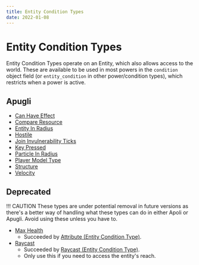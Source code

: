 ```yaml
---
title: Entity Condition Types
date: 2022-01-08
---
```


# Entity Condition Types

Entity Condition Types operate on an Entity, which also allows access to the world. These are available to be used in most powers in the `condition` object field (or `entity_condition` in other power/condition types), which restricts when a power is active.

## Apugli
- [Can Have Effect](can_have_effect)
- [Compare Resource](compare_resource)
- [Entity In Radius](entity_in_radius)
- [Hostile](hostile)
- [Join Invulnerability Ticks](join_invulnerability_ticks)
- [Key Pressed](key_pressed)
- [Particle In Radius](particle_in_radius)
- [Player Model Type](player_model_type)
- [Structure](structure)
- [Velocity](velocity)

## Deprecated

!!! CAUTION
    These types are under potential removal in future versions as there's a better way of handling what these types can do in either Apoli or Apugli. Avoid using these unless you have to.

- [Max Health](max_health)
    - Succeeded by [Attribute (Entity Condition Type)](https://origins.readthedocs.io/en/latest/types/entity_condition_types/attribute/).
- [Raycast](raycast)
    - Succeeded by [Raycast (Entity Condition Type)](https://origins.readthedocs.io/en/latest/types/entity_condition_types/raycast/).
    - Only use this if you need to access the entity's reach.